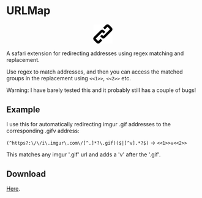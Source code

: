 # URLMap

<p align="center">
  <img width="10%" src="https://raw.githubusercontent.com/sam-marsh/URLMap/master/URLMap.safariextension/Icon.png" />
</p>

A safari extension for redirecting addresses using regex matching and replacement.

Use regex to match addresses, and then you can access the matched groups in the replacement using `<<1>>`, `<<2>>` etc.

Warning: I have barely tested this and it probably still has a couple of bugs!

## Example
I use this for automatically redirecting imgur .gif addresses to the corresponding .gifv address:

`(^https?:\/\/i\.imgur\.com\/[^.]*?\.gif)($|[^v].*?$)` -> `<<1>>v<<2>>`

This matches any imgur '.gif' url and adds a 'v' after the '.gif'.

## Download

[Here](https://github.com/sam-marsh/URLMap/raw/master/URLMap.safariextz).

